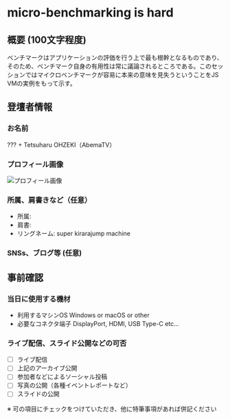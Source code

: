 # micro-benchmarking is hard

## 概要 (100文字程度)

ベンチマークはアプリケーションの評価を行う上で最も根幹となるものであり、そのため、ベンチマーク自身の有用性は常に議論されるところである。このセッションではマイクロベンチマークが容易に本来の意味を見失うということをJS VMの実例をもって示す。

## 登壇者情報

### お名前

??? + Tetsuharu OHZEKI（AbemaTV）

### プロフィール画像

![プロフィール画像](...)

### 所属、肩書きなど（任意）

- 所属: 
- 肩書: 
- リングネーム: super kirarajump machine

### SNSs、ブログ等 (任意)

## 事前確認

### 当日に使用する機材

- 利用するマシンOS Windows or macOS or other
- 必要なコネクタ端子 DisplayPort, HDMI, USB Type-C etc...

### ライブ配信、スライド公開などの可否

- [ ] ライブ配信
- [ ] 上記のアーカイブ公開
- [ ] 参加者などによるソーシャル投稿
- [ ] 写真の公開（各種イベントレポートなど）
- [ ] スライドの公開

※ 可の項目にチェックをつけていただき、他に特筆事項があれば併記ください
